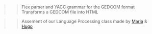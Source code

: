 >> Flex parser and YACC grammar for the GEDCOM format
>> Transforms a GEDCOM file into HTML



>> Assement of our Language Processing class
made by [Maria](https://github.com/mariajbp) & [Hugo](https://github.com/hchexy)